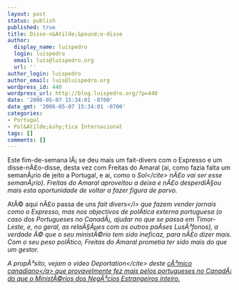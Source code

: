 ```yaml
---
layout: post
status: publish
published: true
title: Disse-n&Atilde;&pound;o-disse
author:
  display_name: luispedro
  login: luispedro
  email: luis@luispedro.org
  url: ''
author_login: luispedro
author_email: luis@luispedro.org
wordpress_id: 440
wordpress_url: http://blog.luispedro.org/?p=440
date: '2006-05-07 15:34:01 -0700'
date_gmt: '2006-05-07 15:34:01 -0700'
categories:
- Portugal
- Pol&Atilde;&shy;tica Internacional
tags: []
comments: []
---
```

<p>Este fim-de-semana l&Atilde;&iexcl; se deu mais um fait-divers com o Expresso e um disse-n&Atilde;&pound;o-disse, desta vez com Freitas do Amaral (ai, como fazia falta um seman&Atilde;&iexcl;rio de jeito a Portugal, e ai, como o <cite>Sol<&#47;cite> n&Atilde;&pound;o vai ser esse seman&Atilde;&iexcl;rio). Freitas do Amaral aproveitou a deixa e n&Atilde;&pound;o desperdi&Atilde;&sect;ou mais esta oportunidade de voltar a fazer figura de parvo.</p>
<p>At&Atilde;&copy; aqui n&Atilde;&pound;o passa de uns <i>fait divers<&#47;i> que fazem vender jornais como o Expresso, mas nos objectivos de pol&Atilde;&shy;tica externa portuguesa (o caso dos Portugueses no Canad&Atilde;&iexcl;, ajudar no que se passa em Timor-Leste, e, no geral, as rela&Atilde;&sect;&Atilde;&micro;es com os outros pa&Atilde;&shy;ses Lus&Atilde;&sup3;fonos), a verdade &Atilde;&copy; que o seu minist&Atilde;&copy;rio tem sido ineficaz, para n&Atilde;&pound;o dizer mais. Com o seu peso pol&Atilde;&shy;tico, Freitas do Amaral prometia ter sido mais do que um gestor.</p>
<p>A prop&Atilde;&sup3;sito, vejam o video <cite>Deportation<&#47;cite> deste <a href="http:&#47;&#47;www.cbc.ca&#47;mercerreport&#47;backissues.php">c&Atilde;&sup3;mico canadiano<&#47;a> que provavelmente fez mais pelos portugueses no Canad&Atilde;&iexcl; do que o Minist&Atilde;&copy;rios dos Neg&Atilde;&sup3;cios Estrangeiros inteiro.</p>
